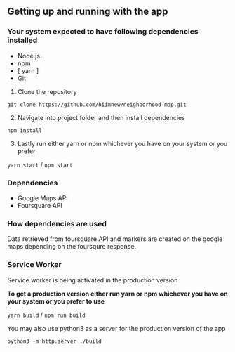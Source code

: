 ## Getting up and running with the app

### Your system expected to have following dependencies installed
* Node.js
* npm
* [ yarn ]
* Git

1. Clone the repository

`git clone https://github.com/hiimnew/neighborhood-map.git`

2. Navigate into project folder and then install dependencies

`npm install`

3. Lastly run either yarn or npm whichever you have on your system or you prefer

`yarn start` / `npm start`

### Dependencies

* Google Maps API
* Foursquare API

### How dependencies are used

Data retrieved from foursquare API and markers are created on the google maps
depending on the foursqure response.

### Service Worker

Service worker is being activated in the production version

**To get a production version either run yarn or npm whichever you have on your system or you prefer to use**

`yarn build` / `npm run build`

You may also use python3 as a server for the production version of the app

`python3 -m http.server ./build`
